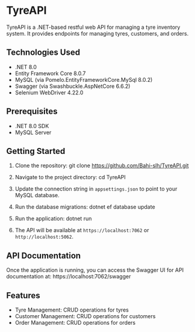 # TyreAPI

TyreAPI is a .NET-based restful web API for managing a tyre inventory system. It provides endpoints for managing tyres, customers, and orders.

## Technologies Used

- .NET 8.0
- Entity Framework Core 8.0.7
- MySQL (via Pomelo.EntityFrameworkCore.MySql 8.0.2)
- Swagger (via Swashbuckle.AspNetCore 6.6.2)
- Selenium WebDriver 4.22.0

## Prerequisites

- .NET 8.0 SDK
- MySQL Server

## Getting Started

1. Clone the repository:
git clone https://github.com/Bahi-slh/TyreAPI.git

2. Navigate to the project directory:
cd TyreAPI

3. Update the connection string in `appsettings.json` to point to your MySQL database.

4. Run the database migrations:
dotnet ef database update

5. Run the application:
dotnet run

6. The API will be available at `https://localhost:7062` or `http://localhost:5062`.
## API Documentation

Once the application is running, you can access the Swagger UI for API documentation at:
https://localhost:7062/swagger

## Features

- Tyre Management: CRUD operations for tyres
- Customer Management: CRUD operations for customers
- Order Management: CRUD operations for orders
